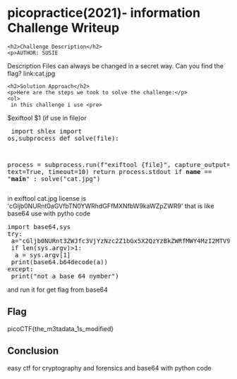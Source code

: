 <!DOCTYPE html>
<html>
<head>
<title>picopractice(2021)- information Challenge Writeup</title>
   
</head>
<body>
    <h1>picopractice(2021)- information Challenge Writeup</h1>

    <h2>Challenge Description</h2>
    <p>AUTHOR: SUSIE

Description
Files can always be changed in a secret way. Can you find the flag? link:cat.jpg
</p>

    <h2>Solution Approach</h2>
    <p>Here are the steps we took to solve the challenge:</p>
    <ol>
     in this challenge i use <pre> 
$exiftool $1
</pre>(if use in file)or <pre> 
import shlex
import os,subprocess
def solve(file):
 
 
 process = subprocess.run(f"exiftool {file}",
                                    capture_output=True,
                                    text=True,
                                    timeout=10)
 return process.stdout
if __name__ == "__main__" :
 solve("cat.jpg")</pre>  

in       exiftool cat.jpg  license is 'cGljb0NURnt0aGVfbTN0YWRhdGFfMXNfbW9kaWZpZWR9'   that is like base64
use with pytho code
<pre>
import base64,sys
try:
 a="cGljb0NURnt3ZWJfc3VjYzNzc2Z1bGx5X2QzYzBkZWRfMWY4MzI2MTV9"
 if len(sys.argv)>1:
  a = sys.argv[1]
 print(base64.b64decode(a))
except:
 print("not a base 64 nymber")
</pre > and run it for get flag from base64
    </ol>

    <h2>Flag</h2>
    <p class="flag">picoCTF{the_m3tadata_1s_modified}</p>

    <h2>Conclusion</h2>
    <p>easy ctf for cryptography and forensics and  base64 with  python code</p>
</body>
</html>
